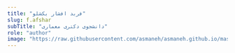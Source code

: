 ```yaml
--- 
title: "فربد افشار بكشلو" 
slug: f.afshar 
subTitle: "دانشجوی دکتری معماری" 
role: "author" 
image: "https://raw.githubusercontent.com/asmaneh/asmaneh.github.io/master/assets/img/authors/F.Afshar.jpg" 
--- 
```

